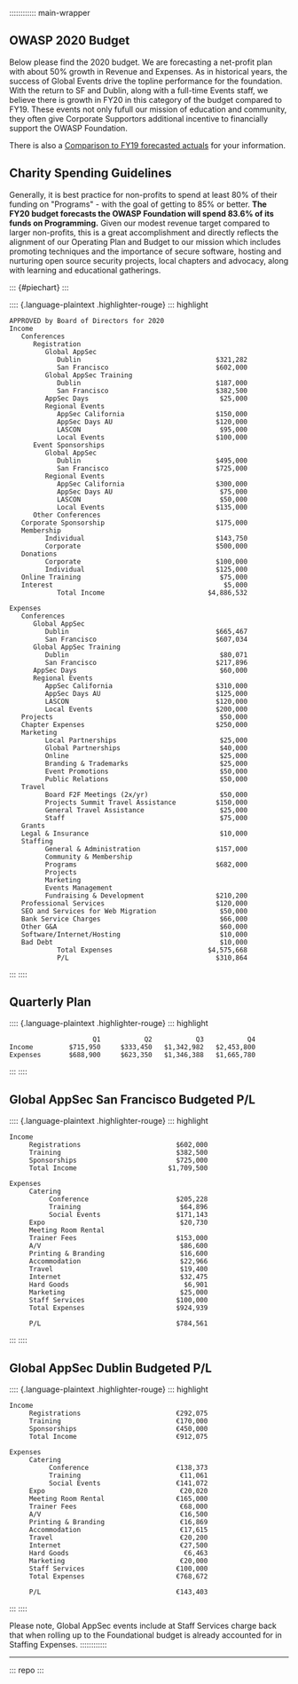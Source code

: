 :::::::::::: main-wrapper
## OWASP 2020 Budget

Below please find the 2020 budget. We are forecasting a net-profit plan
with about 50% growth in Revenue and Expenses. As in historical years,
the success of Global Events drive the topline performance for the
foundation. With the return to SF and Dublin, along with a full-time
Events staff, we believe there is growth in FY20 in this category of the
budget compared to FY19. These events not only fufull our mission of
education and community, they often give Corporate Supportors additional
incentive to financially support the OWASP Foundation.

There is also a [Comparison to FY19 forecasted
actuals](2020-compare.html) for your information.

## Charity Spending Guidelines

Generally, it is best practice for non-profits to spend at least 80% of
their funding on "Programs" - with the goal of getting to 85% or better.
**The FY20 budget forecasts the OWASP Foundation will spend 83.6% of its
funds on Programming.** Given our modest revenue target compared to
larger non-profits, this is a great accomplishment and directly reflects
the alignment of our Operating Plan and Budget to our mission which
includes promoting techniques and the importance of secure software,
hosting and nurturing open source security projects, local chapters and
advocacy, along with learning and educational gatherings.

::: {#piechart}
:::

:::: {.language-plaintext .highlighter-rouge}
::: highlight
``` highlight
APPROVED by Board of Directors for 2020
Income                    
   Conferences                                    
      Registration                                 
         Global AppSec                              
            Dublin                                  $321,282
            San Francisco                           $602,000
         Global AppSec Training                      
            Dublin                                  $187,000
            San Francisco                           $382,500
         AppSec Days                                 $25,000
         Regional Events           
            AppSec California                       $150,000
            AppSec Days AU                          $120,000
            LASCON                                   $95,000
            Local Events                            $100,000
      Event Sponsorships      
         Global AppSec                                      
            Dublin                                  $495,000
            San Francisco                           $725,000
         Regional Events                                    
            AppSec California                       $300,000
            AppSec Days AU                           $75,000
            LASCON                                   $50,000
            Local Events                            $135,000
      Other Conferences                                     
   Corporate Sponsorship                            $175,000
   Membership                                               
         Individual                                 $143,750
         Corporate                                  $500,000
   Donations                                                
         Corporate                                  $100,000
         Individual                                 $125,000
   Online Training                                   $75,000
   Interest                                           $5,000
            Total Income                          $4,886,532
                                                            
Expenses                                                    
   Conferences                                              
      Global AppSec                                         
         Dublin                                     $665,467
         San Francisco                              $607,034
      Global AppSec Training                                
         Dublin                                      $80,071
         San Francisco                              $217,896
      AppSec Days                                    $60,000
      Regional Events                                       
         AppSec California                          $310,000
         AppSec Days AU                             $125,000
         LASCON                                     $120,000
         Local Events                               $200,000
   Projects                                          $50,000
   Chapter Expenses                                 $250,000
   Marketing                                                
         Local Partnerships                          $25,000
         Global Partnerships                         $40,000
         Online                                      $25,000
         Branding & Trademarks                       $25,000
         Event Promotions                            $50,000
         Public Relations                            $50,000
   Travel                                                   
         Board F2F Meetings (2x/yr)                  $50,000
         Projects Summit Travel Assistance          $150,000
         General Travel Assistance                   $25,000
         Staff                                       $75,000
   Grants                                                   
   Legal & Insurance                                 $10,000
   Staffing                                                 
         General & Administration                   $157,000
         Community & Membership                             
         Programs                                   $682,000
         Projects                                           
         Marketing                                          
         Events Management                                  
         Fundraising & Development                  $210,200
   Professional Services                            $120,000
   SEO and Services for Web Migration                $50,000
   Bank Service Charges                              $66,000
   Other G&A                                         $60,000
   Software/Internet/Hosting                         $10,000
   Bad Debt                                          $10,000
            Total Expenses                        $4,575,668
            P/L                                     $310,864
```
:::
::::

## Quarterly Plan

:::: {.language-plaintext .highlighter-rouge}
::: highlight
``` highlight
                     Q1           Q2           Q3           Q4
Income         $715,950     $333,450   $1,342,982   $2,453,800
Expenses       $688,900     $623,350   $1,346,388   $1,665,780
```
:::
::::

## Global AppSec San Francisco Budgeted P/L

:::: {.language-plaintext .highlighter-rouge}
::: highlight
``` highlight
Income                                            
     Registrations                        $602,000
     Training                             $382,500
     Sponsorships                         $725,000
     Total Income                       $1,709,500
                                                  
Expenses                                          
     Catering                                     
          Conference                      $205,228
          Training                         $64,896
          Social Events                   $171,143
     Expo                                  $20,730
     Meeting Room Rental                          
     Trainer Fees                         $153,000
     A/V                                   $86,600
     Printing & Branding                   $16,600
     Accommodation                         $22,966
     Travel                                $19,400
     Internet                              $32,475
     Hard Goods                             $6,901
     Marketing                             $25,000
     Staff Services                       $100,000
     Total Expenses                       $924,939
                                                  
     P/L                                  $784,561
```
:::
::::

## Global AppSec Dublin Budgeted P/L

:::: {.language-plaintext .highlighter-rouge}
::: highlight
``` highlight
Income                                            
     Registrations                        €292,075
     Training                             €170,000
     Sponsorships                         €450,000
     Total Income                         €912,075
                                                  
Expenses                                          
     Catering                                     
          Conference                      €138,373
          Training                         €11,061
          Social Events                   €141,072
     Expo                                  €20,020
     Meeting Room Rental                  €165,000
     Trainer Fees                          €68,000
     A/V                                   €16,500
     Printing & Branding                   €16,869
     Accommodation                         €17,615
     Travel                                €20,200
     Internet                              €27,500
     Hard Goods                             €6,463
     Marketing                             €20,000
     Staff Services                       €100,000
     Total Expenses                       €768,672
                                                  
     P/L                                  €143,403
```
:::
::::

Please note, Global AppSec events include at Staff Services charge back
that when rolling up to the Foundational budget is already accounted for
in Staffing Expenses.
::::::::::::

------------------------------------------------------------------------

::: repo
:::
